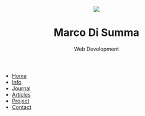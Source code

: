 <!DOCTYPE html>
<html lang="en">
<head>
    <meta charset="UTF-8">
    <meta name="viewport" content="width=device-width, initial-scale=1.0">
    <link href="css/style.css" rel="stylesheet">
    <link rel="icon" type="image/png" href="images/mds-logo.png" sizes="16x16">
    <script src="https://kit.fontawesome.com/45bfc94cb4.js" crossorigin="anonymous"></script>
    <title>Marco Di Summa</title>
</head>
<body>
<header>
    <div class="logo">
        <img src="images/mds-logo-rgb200.svg">
    </div>
    <div class="masthead">
        <h1>Marco Di&nbsp;Summa</h1>
        <p>Web&nbsp;Development</p>
    </div>
</header>
<nav>
    <ul class="navigation">
        <li><a href="index.html">Home</a></li>
        <li><a href="info.html">Info</a></li>
        <li><a href="journal.html">Journal</a></li>
        <li><a href="article.html">Articles</a></li>
        <li><a href="#">Project</a></li>
        <li><a href="#">Contact</a></li>
    </ul>
</nav>
<main></main>

<footer>
    <div class="social-menu">
        <a href="https://www.linkedin.com/in/marco-di-summa-1a5146182/" target="_blank"><i class="fab fa-linkedin-in"></i></a>
        <a href="https://github.com/mdisumma" target="_blank"><i class="fab fa-github"></i></a>
        <a href="https://codepen.io/mdisumma" target="_blank"><i class="fab fa-codepen"></i></a>
        <a href="https://www.behance.net/marcodisumma" target="_blank"><i class="fab fa-behance" ></i></a>
        <a href="https://twitter.com/MarcoDiSumma1" target="_blank"><i class="fab fa-twitter" ></i></a>
        <a href="mailto:mdisumma@yahoo.com"><i class="far fa-envelope"></i></a>
    </div>
</footer>
</body>
</html>